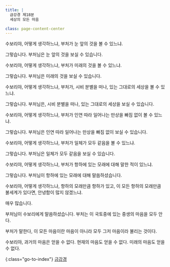 ```yaml
---
title: |
  금강경 제18분
  세상의 모든 마음

class: page-content-center
---
```


수보리야, 어떻게 생각하느냐,
부처가 눈 앞의 것을 볼 수 있느냐.

그렇습니다.
부처님은 눈 앞의 것을 보실 수 있습니다.

수보리야, 어떻게 생각하느냐,
부처가 미래의 것을 볼 수 있느냐.

그렇습니다.
부처님은 미래의 것을 보실 수 있습니다.

수보리야, 어떻게 생각하느냐,
부처가, 시비 분별을 떠나, 있는 그대로의 세상을 볼 수 있느냐.

그렇습니다.
부처님은, 시비 분별을 떠나, 있는 그대로의 세상을 보실 수 있습니다.

수보리야, 어떻게 생각하느냐,
부처가 인연 따라 일어나는 만상을 빠짐 없이 볼 수 있느냐.

그렇습니다.
부처님은 인연 따라 일어나는 만상을 빠짐 없이 보실 수 있습니다.

수보리야, 어떻게 생각하느냐,
부처가 일체가 모두 같음을 볼 수 있느냐.

그렇습니다.
부처님은 일체가 모두 같음을 보실 수 있습니다.

수보리야, 어떻게 생각하느냐,
부처가 항하에 있는 모래에 대해 말한 적이 있느냐.

그렇습니다.
부처님이 항하에 있는 모래에 대해 말씀하셨습니다.

수보리야, 어떻게 생각하느냐,
항하의 모래만큼 항하가 있고,
이 모든 항하의 모래만큼 불세계가 있다면,
안녕함이 많지 않겠느냐.

매우 많습니다.

부처님이 수보리에게 말씀하셨습니다.
부처는 이 국토중에 있는 중생의 마음을 모두 안다.

부처가 말한다,
이 모든 마음이란 마음이 아니라
모두 그저 마음이라 불리는 것이다.

수보리야,
과거의 마음은 얻을 수 없다.
현재의 마음도 얻을 수 없다.
미래의 마음도 얻을 수 없다.

{:class="go-to-index"}
[금강경](index)